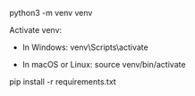 python3 -m venv venv

Activate venv:
   - In Windows:
    venv\Scripts\activate
     
   - In macOS or Linux:
    source venv/bin/activate

pip install -r requirements.txt
